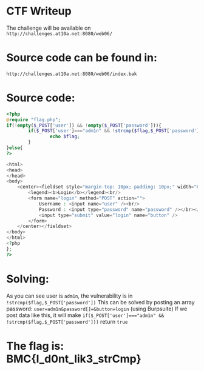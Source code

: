 # CTF Writeup
The challenge will be available on `http://challenges.at10a.net:8080/web06/`

# Source code can be found in: 
`http://challenges.at10a.net:8080/web06/index.bak`

# Source code:
```php
<?php
@require "flag.php";
if(!empty($_POST['user']) && !empty($_POST['password'])){
        if($_POST['user']==="adm1n" && !strcmp($flag,$_POST['password'])){
                echo $flag;
        }
}else{
?>

<html>
<head>
</head>
<body>
    <center><fieldset style="margin-top: 10px; padding: 10px;" width="60%">
        <legend><b>Login</b></legend><br/>
        <form name="login" method="POST" action="">
            Username : <input name="user" /><br/>
            Password : <input type="password" name="password" /></br></br>
            <input type="submit" value="login" name="button" />
        </form>
    </center></fieldset>
</body>
</html>
<?php
};
?>
```

# Solving:
As you can see user is `adm1n`, the vulnerability is in `!strcmp($flag,$_POST['password'])`
This can be solved by posting an array password: `user=adm1n&password[]=&button=login` (using Burpsuite)
If we post data like this, it will make `if($_POST['user']==="adm1n" && !strcmp($flag,$_POST['password']))` return `true`

# The flag is: BMC{I_d0nt_lik3_strCmp}